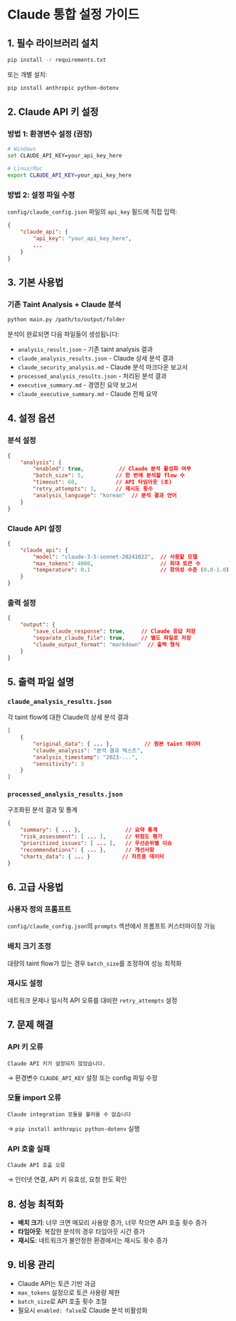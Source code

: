 # Claude 통합 설정 가이드

## 1. 필수 라이브러리 설치

```bash
pip install -r requirements.txt
```

또는 개별 설치:
```bash
pip install anthropic python-dotenv
```

## 2. Claude API 키 설정

### 방법 1: 환경변수 설정 (권장)
```bash
# Windows
set CLAUDE_API_KEY=your_api_key_here

# Linux/Mac
export CLAUDE_API_KEY=your_api_key_here
```

### 방법 2: 설정 파일 수정
`config/claude_config.json` 파일의 `api_key` 필드에 직접 입력:
```json
{
    "claude_api": {
        "api_key": "your_api_key_here",
        ...
    }
}
```

## 3. 기본 사용법

### 기존 Taint Analysis + Claude 분석
```bash
python main.py /path/to/output/folder
```

분석이 완료되면 다음 파일들이 생성됩니다:
- `analysis_result.json` - 기존 taint analysis 결과
- `claude_analysis_results.json` - Claude 상세 분석 결과
- `claude_security_analysis.md` - Claude 분석 마크다운 보고서
- `processed_analysis_results.json` - 처리된 분석 결과
- `executive_summary.md` - 경영진 요약 보고서
- `claude_executive_summary.md` - Claude 전체 요약

## 4. 설정 옵션

### 분석 설정
```json
{
    "analysis": {
        "enabled": true,           // Claude 분석 활성화 여부
        "batch_size": 5,          // 한 번에 분석할 flow 수
        "timeout": 60,            // API 타임아웃 (초)
        "retry_attempts": 3,      // 재시도 횟수
        "analysis_language": "korean"  // 분석 결과 언어
    }
}
```

### Claude API 설정
```json
{
    "claude_api": {
        "model": "claude-3-5-sonnet-20241022",  // 사용할 모델
        "max_tokens": 4000,                     // 최대 토큰 수
        "temperature": 0.1                      // 창의성 수준 (0.0-1.0)
    }
}
```

### 출력 설정
```json
{
    "output": {
        "save_claude_response": true,     // Claude 응답 저장
        "separate_claude_file": true,     // 별도 파일로 저장
        "claude_output_format": "markdown"  // 출력 형식
    }
}
```

## 5. 출력 파일 설명

### `claude_analysis_results.json`
각 taint flow에 대한 Claude의 상세 분석 결과
```json
[
    {
        "original_data": { ... },          // 원본 taint 데이터
        "claude_analysis": "분석 결과 텍스트",
        "analysis_timestamp": "2023-...",
        "sensitivity": 3
    }
]
```

### `processed_analysis_results.json`
구조화된 분석 결과 및 통계
```json
{
    "summary": { ... },              // 요약 통계
    "risk_assessment": [ ... ],      // 위험도 평가
    "prioritized_issues": [ ... ],   // 우선순위별 이슈
    "recommendations": { ... },      // 개선사항
    "charts_data": { ... }          // 차트용 데이터
}
```

## 6. 고급 사용법

### 사용자 정의 프롬프트
`config/claude_config.json`의 `prompts` 섹션에서 프롬프트 커스터마이징 가능

### 배치 크기 조정
대량의 taint flow가 있는 경우 `batch_size`를 조정하여 성능 최적화

### 재시도 설정
네트워크 문제나 일시적 API 오류를 대비한 `retry_attempts` 설정

## 7. 문제 해결

### API 키 오류
```
Claude API 키가 설정되지 않았습니다.
```
→ 환경변수 `CLAUDE_API_KEY` 설정 또는 config 파일 수정

### 모듈 import 오류
```
Claude integration 모듈을 불러올 수 없습니다
```
→ `pip install anthropic python-dotenv` 실행

### API 호출 실패
```
Claude API 호출 오류
```
→ 인터넷 연결, API 키 유효성, 요청 한도 확인

## 8. 성능 최적화

- **배치 크기**: 너무 크면 메모리 사용량 증가, 너무 작으면 API 호출 횟수 증가
- **타임아웃**: 복잡한 분석의 경우 타임아웃 시간 증가
- **재시도**: 네트워크가 불안정한 환경에서는 재시도 횟수 증가

## 9. 비용 관리

- Claude API는 토큰 기반 과금
- `max_tokens` 설정으로 토큰 사용량 제한
- `batch_size`로 API 호출 횟수 조절
- 필요시 `enabled: false`로 Claude 분석 비활성화